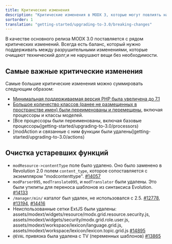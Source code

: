 ```yaml
---
title: Критические изменения
description: "Критические изменения в MODX 3, которые могут повлиять на обновления и пакеты сайта."
sortorder: 1
translation: "getting-started/upgrading-to-3.0/breaking-changes"
---
```


В качестве основного релиза MODX 3.0 поставляется с рядом критических изменений. Всегда есть баланс, который нужно поддерживать между разрушительными изменениями, которые очищают технический долг,и не нарушают вещи без необходимости.

## Самые важные критические изменения

Самые большие критические изменения можно суммировать следующим образом:

-   [Минимальная поддерживаемая версия PHP была увеличена до 7.1](getting-started/upgrading-to-3.0/requirements)
-   [Большое количество классов (ранее не размещенных в пространстве имен) были переименованы и перемещены](getting-started/upgrading-to-3.0/class-names), включая процессоры и классы моделей.
-   [Все процессоры были переименованы, включая базовые процессоры]getting-started/upgrading-to-3.0/processors)
-   [modAction и связанные с ним функции были удалены]getting-started/upgrading-to-3.0/actions)

## Очистка устаревших функций

-   `modResource->contentType` поле было удалено. Оно было заменено в Revolution 2.0 полем `content_type`, которое сопоставляется с экземпляром "modcontenttype". [#14057](https://github.com/modxcms/revolution/pull/14057)
-   `modParser095`, `modTranslate095`, и `modTranslator` были удалены. Это были утилиты для переноса шаблонов из синтаксиса Evolution. [#14133](https://github.com/modxcms/revolution/pull/14133)
-   `/manager/min/` каталог был удален, не использовался с 2.5. [#12778](https://github.com/modxcms/revolution/pull/12778), [#13194](https://github.com/modxcms/revolution/pull/13194), [#14416](https://github.com/modxcms/revolution/pull/14416)
-   Неиспользованные сетки ExtJS были удалены: assets/modext/widgets/resource/modx.grid.resource.security.js, assets/modext/widgets/security/modx.grid.role.user.js, assets/modext/workspace/lexicon/language.grid.js, assets/modext/workspace/lexicon/lexicon.topic.grid.js [#14895](https://github.com/modxcms/revolution/pull/14895)
-   `@EVAL` привязка была удалена с TV (переменных шаблонов) [#13865](https://github.com/modxcms/revolution/pull/13865)
